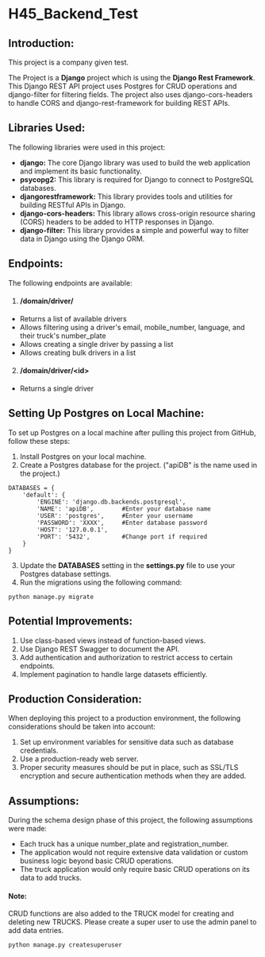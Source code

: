 # H45\_Backend\_Test

## Introduction:

This project is a company given test.

The Project is a **Django** project which is using the **Django Rest Framework**. This Django REST API project uses Postgres for CRUD operations and django-filter for filtering fields. The project also uses django-cors-headers to handle CORS and django-rest-framework for building REST APIs.

## Libraries Used:

The following libraries were used in this project:

- **django:** The core Django library was used to build the web application and implement its basic functionality.
- **psycopg2:** This library is required for Django to connect to PostgreSQL databases.
- **djangorestframework:** This library provides tools and utilities for building RESTful APIs in Django.
- **django-cors-headers:** This library allows cross-origin resource sharing (CORS) headers to be added to HTTP responses in Django.
- **django-filter:** This library provides a simple and powerful way to filter data in Django using the Django ORM.

## Endpoints:

The following endpoints are available:

1) #### /domain/driver/

- Returns a list of available drivers
- Allows filtering using a driver's email, mobile\_number, language, and their truck's number\_plate
- Allows creating a single driver by passing a list
- Allows creating bulk drivers in a list

2) #### /domain/driver/\<id\>

- Returns a single driver

## Setting Up Postgres on Local Machine:

To set up Postgres on a local machine after pulling this project from GitHub, follow these steps:

1. Install Postgres on your local machine.
2. Create a Postgres database for the project. ("apiDB" is the name used in the project.)
```
DATABASES = {
    'default': {
        'ENGINE': 'django.db.backends.postgresql',
        'NAME': 'apiDB',        #Enter your database name
        'USER': 'postgres',     #Enter your username
        'PASSWORD': 'XXXX',     #Enter database password
        'HOST': '127.0.0.1',
        'PORT': '5432',         #Change port if required
    }
}
```
3. Update the **DATABASES** setting in the **settings.py** file to use your Postgres database settings.
4. Run the migrations using the following command:
```
python manage.py migrate
```

## Potential Improvements:

1. Use class-based views instead of function-based views.
2. Use Django REST Swagger to document the API.
3. Add authentication and authorization to restrict access to certain endpoints.
4. Implement pagination to handle large datasets efficiently.

## Production Consideration:

When deploying this project to a production environment, the following considerations should be taken into account:

1. Set up environment variables for sensitive data such as database credentials.
2. Use a production-ready web server.
3. Proper security measures should be put in place, such as SSL/TLS encryption and secure authentication methods when they are added.

## Assumptions:

During the schema design phase of this project, the following assumptions were made:

- Each truck has a unique number\_plate and registration\_number.
- The application would not require extensive data validation or custom business logic beyond basic CRUD operations.
- The truck application would only require basic CRUD operations on its data to add trucks.

#### Note:
CRUD functions are also added to the TRUCK model for creating and deleting new TRUCKS. Please create a super user to use the admin panel to add data entries.
```
python manage.py createsuperuser
```
